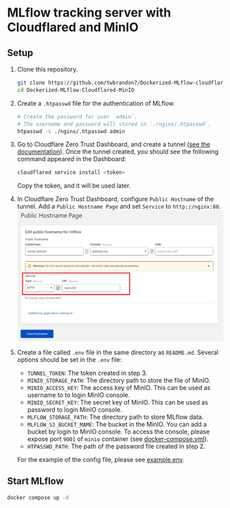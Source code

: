# MLflow tracking server with Cloudflared and MinIO

## Setup

1. Clone this repository.
    ```bash
    git clone https://github.com/twbrandon7/Dockerized-MLflow-cloudflared-MinIO
    cd Dockerized-MLflow-Cloudflared-MinIO
    ```
2. Create a `.htpasswd` file for the authentication of MLflow.
    ```bash
    # Create the password for user `admin`.
    # The username and password will stored in `./nginx/.htpasswd`.
    htpasswd -c ./nginx/.htpasswd admin
    ```
3. Go to Cloudflare Zero Trust Dashboard, and create a tunnel ([see the documentation](https://developers.cloudflare.com/cloudflare-one/connections/connect-apps/install-and-setup/tunnel-guide/remote/#set-up-a-tunnel-remotely-dashboard-setup)). Once the tunnel created, you should see the following command appeared in the Dashboard:
    ```bash
    cloudflared service install <token>
    ```
    Copy the token, and it will be used later.
4. In Cloudflare Zero Trust Dashboard, configure `Public Hostname` of the tunnel. Add a `Public Hostname Page` and set `Service` to `http://nginx:80`.
    ![cloudflare-setting.png](./doc-images/cloudflare-setting.png)
5. Create a file called `.env` file in the same directory as `README.md`. Several options should be set in the `.env` file:
    - `TUNNEL_TOKEN`: The token created in step 3.
    - `MINIO_STORAGE_PATH`: The directory path to store the file of MinIO.
    - `MINIO_ACCESS_KEY`: The access key of MinIO. This can be used as username to to login MinIO console.
    - `MINIO_SECRET_KEY`: The secret key of MinIO. This can be used as password to login MinIO console.
    - `MLFLOW_STORAGE_PATH`: The directory path to store MLflow data.
    - `MLFLOW_S3_BUCKET_MAME`: The bucket in the MinIO. You can add a bucket by login to MinIO console. To access the console, please expose port `9001` of `minio` container (see [docker-compose.yml](./docker-compose.yml)).
    - `HTPASSWD_PATH`: The path of the password file created in step 2.

    For the example of the config file, please see [example.env](./example.env).

## Start MLflow

```bash
docker compose up -d
```
